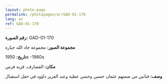 ```yaml
---
layout: photo-page
permalink: /photopages/ar/GAD-01-170
lang: ar
ref: GAD-01-170
---
```


**رقم الصورة:** GAD-01-170

**مجموعة الصور:** مجموعة جاد الله جبارة

**تاريخ:** 1950s -1960s

**مكان:** القضارف، قرية فرس

**وصف:** فنانين من ضمنهم عثمان حسين وحسن عطية وعبد العزيز داؤود في حفل استقبال
